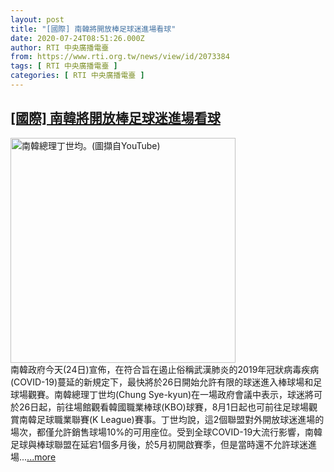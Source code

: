 ```yaml
---
layout: post
title: "[國際] 南韓將開放棒足球迷進場看球"
date: 2020-07-24T08:51:26.000Z
author: RTI 中央廣播電臺
from: https://www.rti.org.tw/news/view/id/2073384
tags: [ RTI 中央廣播電臺 ]
categories: [ RTI 中央廣播電臺 ]
---
```

<!--1595580686000-->
[[國際] 南韓將開放棒足球迷進場看球](https://www.rti.org.tw/news/view/id/2073384)
------

<div>
<img src="https://static.rti.org.tw/assets/thumbnails/2020/03/11/80e49d072d4ac5af5e2e1eeb335fc8d6.jpg" width="360" alt="南韓總理丁世均。(圖擷自YouTube)" title="南韓總理丁世均。(圖擷自YouTube)"><br>南韓政府今天(24日)宣佈，在符合旨在遏止俗稱武漢肺炎的2019年冠狀病毒疾病(COVID-19)蔓延的新規定下，最快將於26日開始允許有限的球迷進入棒球場和足球場觀賽。南韓總理丁世均(Chung Sye-kyun)在一場政府會議中表示，球迷將可於26日起，前往場館觀看韓國職業棒球(KBO)球賽，8月1日起也可前往足球場觀賞南韓足球職業聯賽(K League)賽事。丁世均說，這2個聯盟對外開放球迷進場的場次，都僅允許銷售球場10%的可用座位。受到全球COVID-19大流行影響，南韓足球與棒球聯盟在延宕1個多月後，於5月初開啟賽季，但是當時還不允許球迷進場...<a target="_blank" href="https://www.rti.org.tw/news/view/id/2073384">...more</a>
</div>
